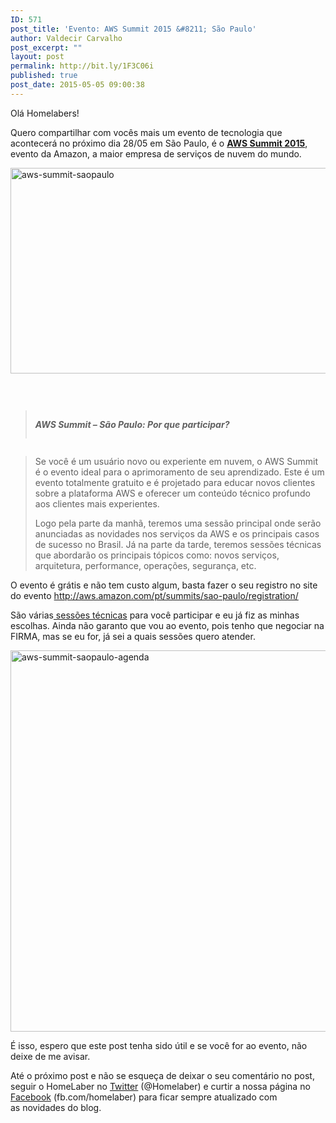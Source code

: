 ```yaml
---
ID: 571
post_title: 'Evento: AWS Summit 2015 &#8211; São Paulo'
author: Valdecir Carvalho
post_excerpt: ""
layout: post
permalink: http://bit.ly/1F3C06i
published: true
post_date: 2015-05-05 09:00:38
---
```

Olá Homelabers!

Quero compartilhar com vocês mais um evento de tecnologia que acontecerá no próximo dia 28/05 em São Paulo, é o <strong><a href="http://aws.amazon.com/pt/summits/sao-paulo/" target="_blank">AWS Summit 2015</a></strong>, evento da Amazon, a maior empresa de serviços de nuvem do mundo.

<a href="https://aws.amazon.com/pt/summits/sao-paulo/registration/" target="_blank"><img class="aligncenter size-full wp-image-610" src="http://homelaber.com.br/site/wp-content/uploads/2015/05/aws-summit-saopaulo.png" alt="aws-summit-saopaulo" width="800" height="329" /></a>

&nbsp;

<!--more-->

<div class="title-wrapper section">
<div class="row title ">
<div class="twelve columns">
<blockquote>
<p id="AWS_Summit_–_São_Paulo:_Por_que_participar?" class=" center"><em><strong>AWS Summit – São Paulo: Por que participar?</strong></em></p>
</blockquote>
</div>
</div>
</div>

<div class="lead-copy section">
<div class="lead  ">
<blockquote>Se você é um usuário novo ou experiente em nuvem, o AWS Summit é o evento ideal para o aprimoramento de seu aprendizado. Este é um evento totalmente gratuito e é projetado para educar novos clientes sobre a plataforma AWS e oferecer um conteúdo técnico profundo aos clientes mais experientes.

Logo pela parte da manhã, teremos uma sessão principal onde serão anunciadas as novidades nos serviços da AWS e os principais casos de sucesso no Brasil. Já na parte da tarde, teremos sessões técnicas que abordarão os principais tópicos como: novos serviços, arquitetura, performance, operações, segurança, etc.</blockquote>
O evento é grátis e não tem custo algum, basta fazer o seu registro no site do evento <a href="https://aws.amazon.com/pt/summits/sao-paulo/registration/" target="_blank">http://aws.amazon.com/pt/summits/sao-paulo/registration/</a>

São várias<a href="http://aws.amazon.com/pt/summits/sao-paulo/sessions/" target="_blank"> sessões técnicas</a> para você participar e eu já fiz as minhas escolhas. Ainda não garanto que vou ao evento, pois tenho que negociar na FIRMA, mas se eu for, já sei a quais sessões quero atender.

<img class="aligncenter wp-image-612" src="http://homelaber.com.br/site/wp-content/uploads/2015/05/aws-summit-saopaulo-agenda.png" alt="aws-summit-saopaulo-agenda" width="800" height="610" />

É isso, espero que este post tenha sido útil e se você for ao evento, não deixe de me avisar.

Até o próximo post e não se esqueça de deixar o seu comentário no post, seguir o HomeLaber no <a title="@Homelaber" href="https://twitter.com/homelaber" target="_blank">Twitter</a> (@Homelaber) e curtir a nossa página no <a title="Facebook HomeLaber Brasil" href="https://www.facebook.com/homelaber" target="_blank">Facebook</a> (fb.com/homelaber) para ficar sempre atualizado com as novidades do blog.

</div>
</div>

&nbsp;

&nbsp;